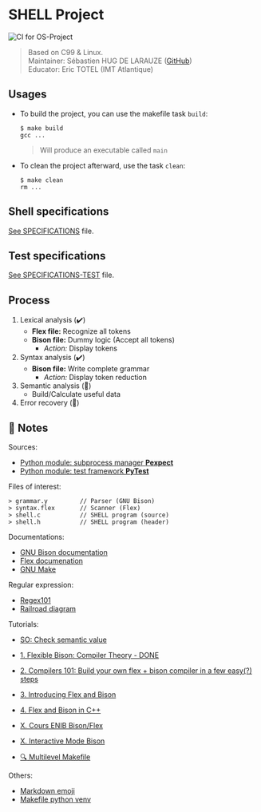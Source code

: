 # SHELL Project

![CI for OS-Project](https://github.com/SebastienHUGDELARAUZE/ue-os-project/workflows/CI%20for%20OS-Project/badge.svg?branch=master)

> Based on C99 & Linux.  
> Maintainer: Sébastien HUG DE LARAUZE ([GitHub](https://github.com/SebastienHUGDELARAUZE/ue-os-project))  
> Educator: Eric TOTEL (IMT Atlantique)

## Usages

- To build the project, you can use the makefile task `build`:

      $ make build
      gcc ...

  > Will produce an executable called `main`

- To clean the project afterward, use the task `clean`:

      $ make clean
      rm ...

## Shell specifications

[See SPECIFICATIONS](./SPECIFICATIONS.md) file.

## Test specifications

[See SPECIFICATIONS-TEST](./SPECIFICATIONS-TEST.md) file.

## Process

1. Lexical analysis (:heavy_check_mark:)
   - **Flex file:** Recognize all tokens
   - **Bison file:** Dummy logic (Accept all tokens)
     - _Action:_ Display tokens
2. Syntax analysis (:heavy_check_mark:)
   - **Bison file:** Write complete grammar
     - _Action:_ Display token reduction
3. Semantic analysis (:construction:)
   - Build/Calculate useful data
4. Error recovery (:construction:)

## :memo: Notes

Sources:

- [Python module: subprocess manager **Pexpect**](https://pexpect.readthedocs.io/en/stable/index.html)
- [Python module: test framework **PyTest**](https://docs.pytest.org/en/stable/contents.html)

Files of interest:

    > grammar.y         // Parser (GNU Bison)
    > syntax.flex       // Scanner (Flex)
    > shell.c           // SHELL program (source)
    > shell.h           // SHELL program (header)

Documentations:

- [GNU Bison documentation](https://www.gnu.org/software/bison/manual/bison.html)
- [Flex documenation](http://gensoft.pasteur.fr/docs/flex/2.6.1/index.html)
- [GNU Make](https://www.gnu.org/software/make/manual/make.html)

Regular expression:

- [Regex101](https://regex101.com/)
- [Railroad diagram](https://regexper.com/)

Tutorials:

- [SO: Check semantic value](https://stackoverflow.com/questions/52136092/how-to-check-semantic-values-of-tokens-in-flex-bison)

- [1. Flexible Bison: Compiler Theory - DONE](https://starbeamrainbowlabs.com/blog/article.php?article=posts/258-Languages-and-Compilers-Intro.html)
- [2. Compilers 101: Build your own flex + bison compiler in a few easy(?) steps](https://starbeamrainbowlabs.com/blog/article.php?article=posts%2F267-Compilers-101.html)
- [3. Introducing Flex and Bison](https://www.oreilly.com/library/view/flex-bison/9780596805418/ch01.html)
- [4. Flex and Bison in C++](http://www.jonathanbeard.io/tutorials/FlexBisonC%2B%2B)
- [X. Cours ENIB Bison/Flex](https://www.enib.fr/~harrouet/Data/Courses/Flex_Bison.pdf)
- [X. Interactive Mode Bison](https://www.cs.uic.edu/~spopuri/ibison.html)
- [:mag: Multilevel Makefile](http://aggregate.org/rfisher/Tutorials/Make/make6.html)

Others:

- [Markdown emoji](https://gist.github.com/rxaviers/7360908)
- [Makefile python venv](https://www.dinotools.de/en/2019/12/23/use-python-with-virtualenv-in-makefiles/)
